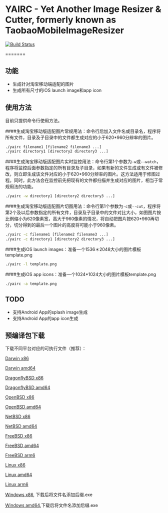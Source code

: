 YAIRC - Yet Another Image Resizer & Cutter, formerly known as TaobaoMobileImageResizer
========================

[![Build Status](https://secure.travis-ci.org/missdeer/yairc.png)](https://travis-ci.org/missdeer/yairc)

=======

功能
----
- 生成针对淘宝移动端适配的图片
- 生成所有尺寸的iOS launch image和app icon

使用方法
----
目前只提供命令行使用方法。

####生成淘宝移动版适配图片常规用法：命令行后加入文件名或目录名，程序将所有文件，目录及子目录中的文件都生成对应的小于620*960分辨率的图片。

```bash
./yairc filename1 [filename2 filename3 ...]
./yairc directory1 [directory2 directory3 ...]
```

####生成淘宝移动版适配图片实时监控用法：命令行第1个参数为`-w`或`--watch`，程序将监控后面参数指定的所有目录及子目录，如果有新的文件生成或有文件被修改，则立即生成该文件对应的小于620*960分辨率的图片。这方法适用于修图过程。同时，此方法会在监控前先把现有的文件都扫描并生成对应的图片，相当于常规用法的功能。

```bash
./yairc -w directory1 [directory2 directory3 ...]
```

####生成淘宝移动版适配图片切图用法：命令行第1个参数为`-c`或`--cut`，程序将第2个及以后参数指定的所有文件，目录及子目录中的文件对比大小，如图图片按比例缩小为620像素宽，高大于960像素的情况，将自动把图片按620*960再切分，切分得到的最后一个图片的高度将可能小于960像素。

```bash
./yairc -c filename1 [filename2 filename3 ...]
./yairc -c directory1 [directory2 directory3 ...]
```
	
####生成iOS launch images：准备一个1536＊2048大小的图片模板template.png

```bash
./yairc -l template.png
```

####生成iOS app icons：准备一个1024*1024大小的图片模板template.png

```bash
./yairc -a template.png
```


TODO
----
* 支持Android App的splash image生成
* 支持Android App的app icon生成

预编译包下载
----

下载不同平台对应的可执行文件（推荐）：

[Darwin x86](https://github.com/missdeer/yairc/raw/prebuilt/yairc-darwin-386)

[Darwin amd64](https://github.com/missdeer/yairc/raw/prebuilt/yairc-darwin-amd64)

[DragonflyBSD x86](https://github.com/missdeer/yairc/raw/prebuilt/yairc-dragonfly-386)

[DragonflyBSD amd64](https://github.com/missdeer/yairc/raw/prebuilt/yairc-dragonfly-amd64)

[OpenBSD x86](https://github.com/missdeer/yairc/raw/prebuilt/yairc-openbsd-386)

[OpenBSD amd64](https://github.com/missdeer/yairc/raw/prebuilt/yairc-openbsd-amd64)

[NetBSD x86](https://github.com/missdeer/yairc/raw/prebuilt/yairc-netbsd-386)

[NetBSD amd64](https://github.com/missdeer/yairc/raw/prebuilt/yairc-netbsd-amd64)

[FreeBSD x86](https://github.com/missdeer/yairc/raw/prebuilt/yairc-freebsd-386)

[FreeBSD amd64](https://github.com/missdeer/yairc/raw/prebuilt/yairc-freebsd-amd64)

[FreeBSD arm6](https://github.com/missdeer/yairc/raw/prebuilt/yairc-freebsd-arm)

[Linux x86](https://github.com/missdeer/yairc/raw/prebuilt/yairc-linux-386)

[Linux amd64](https://github.com/missdeer/yairc/raw/prebuilt/yairc-linux-amd64)

[Linux arm6](https://github.com/missdeer/yairc/raw/prebuilt/yairc-linux-arm)

[Windows x86](https://github.com/missdeer/yairc/raw/prebuilt/yairc-windows-386), 下载后将文件名添加后缀.exe

[Windows amd64](https://github.com/missdeer/yairc/raw/prebuilt/yairc-windows-amd64),下载后将文件名添加后缀.exe 

